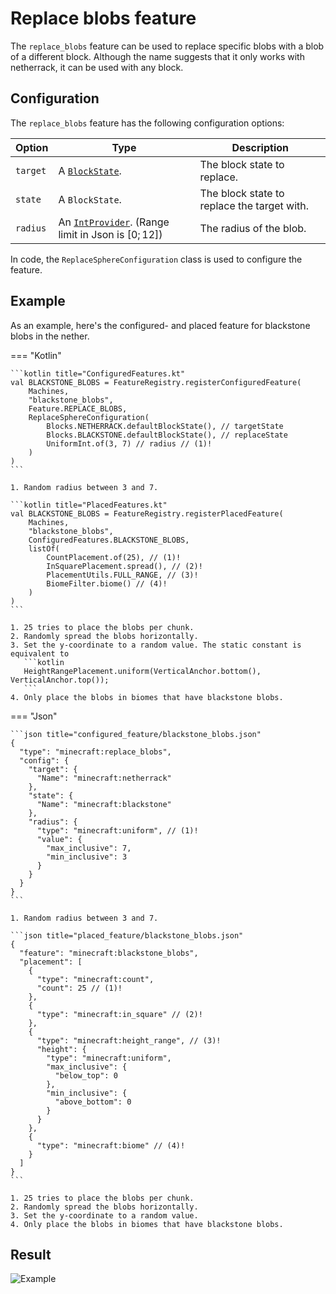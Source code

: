 # Replace blobs feature

The `replace_blobs` feature can be used to replace specific blobs with a blob of a different block. Although
the name suggests that it only works with netherrack, it can be used with any block.

## Configuration

The `replace_blobs` feature has the following configuration options:

| Option   | Type                                                                                      | Description                                 |
|----------|-------------------------------------------------------------------------------------------|---------------------------------------------|
| `target` | A [`BlockState`](../../block-state.md).                                                   | The block state to replace.                 |
| `state`  | A `BlockState`.                                                                           | The block state to replace the target with. |
| `radius` | An [`IntProvider`](../placed-feature.md#int-providers). (Range limit in Json is $[0;12]$) | The radius of the blob.                     |

In code, the `ReplaceSphereConfiguration` class is used to configure the feature.

## Example

As an example, here's the configured- and placed feature for blackstone blobs in the nether.

=== "Kotlin"

    ```kotlin title="ConfiguredFeatures.kt"
    val BLACKSTONE_BLOBS = FeatureRegistry.registerConfiguredFeature(
        Machines,
        "blackstone_blobs",
        Feature.REPLACE_BLOBS,
        ReplaceSphereConfiguration(
            Blocks.NETHERRACK.defaultBlockState(), // targetState
            Blocks.BLACKSTONE.defaultBlockState(), // replaceState
            UniformInt.of(3, 7) // radius // (1)!
        )
    )
    ```

    1. Random radius between 3 and 7.

    ```kotlin title="PlacedFeatures.kt"
    val BLACKSTONE_BLOBS = FeatureRegistry.registerPlacedFeature(
        Machines,
        "blackstone_blobs",
        ConfiguredFeatures.BLACKSTONE_BLOBS,
        listOf(
            CountPlacement.of(25), // (1)!
            InSquarePlacement.spread(), // (2)!
            PlacementUtils.FULL_RANGE, // (3)!
            BiomeFilter.biome() // (4)!
        )
    )
    ```

    1. 25 tries to place the blobs per chunk.
    2. Randomly spread the blobs horizontally.
    3. Set the y-coordinate to a random value. The static constant is equivalent to
       ```kotlin
       HeightRangePlacement.uniform(VerticalAnchor.bottom(), VerticalAnchor.top());
       ```
    4. Only place the blobs in biomes that have blackstone blobs.

=== "Json"

    ```json title="configured_feature/blackstone_blobs.json"
    {
      "type": "minecraft:replace_blobs",
      "config": {
        "target": {
          "Name": "minecraft:netherrack"
        },
        "state": {
          "Name": "minecraft:blackstone"
        },
        "radius": {
          "type": "minecraft:uniform", // (1)!
          "value": {
            "max_inclusive": 7,
            "min_inclusive": 3
          }
        }
      }
    }
    ```

    1. Random radius between 3 and 7.
 
    ```json title="placed_feature/blackstone_blobs.json"
    {
      "feature": "minecraft:blackstone_blobs",
      "placement": [
        {
          "type": "minecraft:count",
          "count": 25 // (1)!
        },
        {
          "type": "minecraft:in_square" // (2)!
        },
        {
          "type": "minecraft:height_range", // (3)!
          "height": {
            "type": "minecraft:uniform",
            "max_inclusive": {
              "below_top": 0
            },
            "min_inclusive": {
              "above_bottom": 0
            }
          }
        },
        {
          "type": "minecraft:biome" // (4)!
        }
      ]
    }
    ```

    1. 25 tries to place the blobs per chunk.
    2. Randomly spread the blobs horizontally.
    3. Set the y-coordinate to a random value.
    4. Only place the blobs in biomes that have blackstone blobs.

## Result

![Example](https://i.imgur.com/dVus6n5.gif)